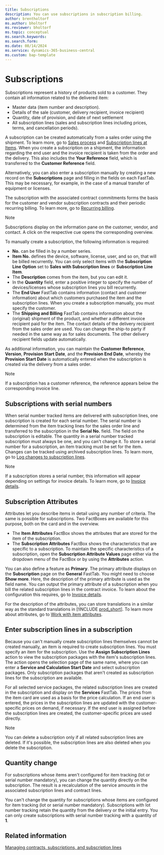 ```yaml
---
title: Subscriptions
description: You can use subscriptions in subscription billing.
author: brentholtorf
ms.author: bholtorf
ms.reviewer: bholtorf
ms.topic: conceptual
ms.search.keywords: 
ms.search.form: 
ms.date: 08/14/2024
ms.service: dynamics-365-business-central
ms.custom: bap-template
---
```


# Subscriptions

Subscriptions represent a history of products sold to a customer. They contain all information related to the delivered item:

* Master data (item number and description).
* Details of the sale (customer, delivery recipient, invoice recipient)
* Quantity, date of provision, and date of next settlement
* All subscription lines (sales and subscription lines including prices, terms, and cancellation periods).

A subscription can be created automatically from a sales order using the shipment. To learn more, go to [Sales process](../sales/sales-service-commitments.md) and [Subscription lines at Items](../masterdata/items.md). When you create a subscription on a shipment, the information regarding the end user and the invoice recipient is taken from the order and the delivery. This also includes the **Your Reference** field, which is transferred to the **Customer Reference** field.

Alternatively, you can also enter a subscription manually by creating a new record on the **Subscriptions** page and filling in the fields on each FastTab. This may be necessary, for example, in the case of a manual transfer of equipment or licenses.

The subscription with the associated contract commitments forms the basis for the customer and vendor subscription contracts and their periodic recurring billing. To learn more, go to [Recurring billing](../recurring-billing.md).

> [!NOTE]
> Subscriptions display on the information pane on the customer, vendor, and contact. A click on the respective cue opens the corresponding overview.

To manually create a subscription, the following information is required:

* **No.** can be filled in by a number series.
* **Item No.** defines the device, software, license, user, and so on, that will be billed recurrently. You can only select items with the **Subscription Line Option** set to **Sales with Subscription lines** or **Subscription Line Item**. 
* The **Description** comes from the item, but you can edit it.
* In the **Quantity** field, enter a positive integer to specify the number of devices/licenses whose subscription lines you bill recurrently.
* The **End User** FastTab contains information (contact and customer information) about which customers purchased the item and the subscription lines. When you create a subscription manually, you must specify the customer.
* The **Shipping and Billing** FastTab contains information about the (original) shipment of the product, and whether a different invoice recipient paid for the item. The contact details of the delivery recipient from the sales order are used. You can change the ship-to party if needed in the same way as for sales documents. The other delivery recipient fields update automatically.

As additional information, you can maintain the **Customer Reference**, **Version**, **Provision Start Date**, and the **Provision End Date**, whereby the **Provision Start Date** is automatically entered when the subscription is created via the delivery from a sales order.

> [!NOTE]
> If a subscription has a customer reference, the reference appears below the corresponding invoice line.

## Subscriptions with serial numbers

When serial number tracked items are delivered with subscription lines, one subscription is created for each serial number. The serial number is determined from the item tracking lines for the sales order line and transferred to the subscription in the **Serial No.** field. The field on the subscription is editable. The quantity in a serial number tracked subscription must always be one, and you can't change it. To store a serial number for a subscription, an item tracking must be set for the item. Changes can be tracked using archived subscription lines. To learn more, go to [Log changes to subscription lines](so-service-commitments.md#log-changes-to-service-commitments).

> [!NOTE]
> If a subscription stores a serial number, this information will appear depending on settings for invoice details. To learn more, go to [Invoice details](../setup/general.md#invoice-details).

## Subscription Attributes

Attributes let you describe items in detail using any number of criteria. The same is possible for subscriptions. Two FactBoxes are available for this purpose, both on the card and in the overview.

* The **Item Attributes** FactBox shows the attributes that are stored for the item of the subscription.
* The **Subscription Attributes** FactBox shows the characteristics that are specific to a subscription. To maintain the specific characteristics of a subscription, open the **Subscription Attribute Values** page either via the dropdown menu of the FactBox or by using the **Attributes** action.

You can also define a feature as **Primary**. The primary attribute displays on the **Subscription** page on the **General** FastTab. You might need to choose **Show more**. Here, the description of the primary attribute is used as the field name. You can output the primary attribute of a subscription when you bill the related subscription lines in the contract invoice. To learn about the configuration this requires, go to [Invoice details](../setup/general.md#invoice-details).

For the description of the attributes, you can store translations in a similar way as the standard translations in [!INCLUDE [prod_short](../../includes/prod_short.md)]. To learn more about attributes, go to [Work with item attributes](../../inventory-how-work-item-attributes.md).

## Enter subscription lines in a subscription

Because you can't manually create subscription lines themselves cannot be created manually, an item is required to create subscription lines. You must specify an item for the subscription. Use the **Assign Subscription Lines** action to view the subscription packages with the item's subscription lines. The action opens the selection page of the same name, where you can enter a **Service and Calculation Start Date** and select subscription packages. Only subscription packages that aren't created as subscription lines for the subscription are available.

For all selected service packages, the related subscription lines are created in the subscription and display on the **Services** FastTab. The prices from the item card are used as a basis for the price calculation. If an end user is entered, the prices in the subscription lines are updated with the customer-specific prices on demand, if necessary. If the end user is assigned before the subscription lines are created, the customer-specific prices are used directly.

> [!NOTE]
> You can delete a subscription only if all related subscription lines are deleted. If it's possible, the subscription lines are also deleted when you delete the subscription.

## Quantity change

For subscriptions whose items aren't configured for item tracking (lot or serial number mandatory), you can change the quantity directly on the subscription. The result is a recalculation of the service amounts in the associated subscription lines and contract lines.

You can't change the quantity for subscriptions whose items are configured for item tracking (lot or serial number mandatory). Subscriptions with lot number tracking retain the quantity from the delivery or the initial entry. You can only create subscriptions with serial number tracking with a quantity of **1**.

## Related information

[Managing contracts, subscriptions, and subscription lines](contracts-services-mgmt.md)  